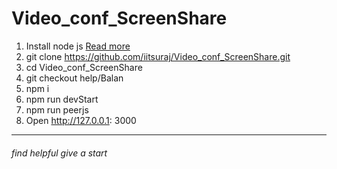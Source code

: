 # Video_conf_ScreenShare
1. Install node js [Read more](https://nodejs.org/en/download/package-manager/http:// "Read more")
2. git clone https://github.com/iitsuraj/Video_conf_ScreenShare.git
3. cd Video_conf_ScreenShare
4. git checkout help/Balan
5. npm i
6. npm run devStart 
7. npm run peerjs
8. Open http://127.0.0.1: 3000

----

###### find helpful give a start
